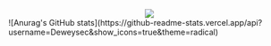 <div align="center"> <img src="https://metrics.lecoq.io/Deweysec?template=classic&config.timezone=Asia%2FShanghai"> </div>
![Anurag's GitHub stats](https://github-readme-stats.vercel.app/api?username=Deweysec&show_icons=true&theme=radical)
